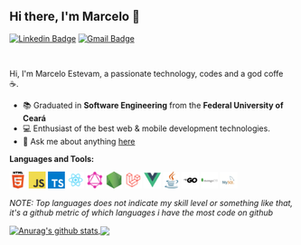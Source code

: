 ## Hi there, I'm Marcelo 👋

[![Linkedin Badge](https://img.shields.io/badge/-Marcelo%20Estevam-0077B5?style=flat-square&logo=Linkedin&logoColor=white&link=https://www.linkedin.com/in/marestevam/)][linkedin]
[![Gmail Badge](https://img.shields.io/badge/-marcelo.estevm15@hotmail.com-0078D4?style=flat-square&logo=Microsoft-outlook&logoColor=white&link=mailto:diego.schell.f@gmail.com)][mail]

<br />

Hi, I'm Marcelo Estevam, a passionate technology, codes and a god coffe ☕.

- 📚 Graduated in **Software Engineering** from the **Federal University of Ceará**
- 💻 Enthusiast of the best web & mobile development technologies.
- 💬 Ask me about anything [here](https://github.com/estevam96/estevam96/issues)

**Languages and Tools:**  

[<img aling="left" height="30" src="https://raw.githubusercontent.com/github/explore/80688e429a7d4ef2fca1e82350fe8e3517d3494d/topics/html/html.png">][html]
[<img aling="left" height="30" src="https://raw.githubusercontent.com/github/explore/80688e429a7d4ef2fca1e82350fe8e3517d3494d/topics/javascript/javascript.png">][js]
[<img aling="left" height="30" src="https://raw.githubusercontent.com/github/explore/80688e429a7d4ef2fca1e82350fe8e3517d3494d/topics/typescript/typescript.png">][typescript]
[<img aling="left" height="30" src="https://raw.githubusercontent.com/github/explore/80688e429a7d4ef2fca1e82350fe8e3517d3494d/topics/react/react.png">][react]
[<img aling="left" height="30" src="https://raw.githubusercontent.com/github/explore/5c058a388828bb5fde0bcafd4bc867b5bb3f26f3/topics/graphql/graphql.png">][graphql]
[<img aling="left" height="30" src="https://raw.githubusercontent.com/github/explore/80688e429a7d4ef2fca1e82350fe8e3517d3494d/topics/nodejs/nodejs.png">][node]
[<img aling="left" height="30" src="https://raw.githubusercontent.com/github/explore/80688e429a7d4ef2fca1e82350fe8e3517d3494d/topics/laravel/laravel.png">][laravel]
[<img aling="left" height="30" src="https://raw.githubusercontent.com/github/explore/80688e429a7d4ef2fca1e82350fe8e3517d3494d/topics/vue/vue.png">][vue]
[<img aling="left" height="30" src="https://raw.githubusercontent.com/github/explore/80688e429a7d4ef2fca1e82350fe8e3517d3494d/topics/java/java.png">][java]
[<img aling="left" height="30" src="https://raw.githubusercontent.com/github/explore/80688e429a7d4ef2fca1e82350fe8e3517d3494d/topics/go/go.png">][go]
[<img aling="left" height="30" src="https://raw.githubusercontent.com/github/explore/80688e429a7d4ef2fca1e82350fe8e3517d3494d/topics/mongodb/mongodb.png">][mongo]
[<img aling="left" height="30" src="https://raw.githubusercontent.com/github/explore/80688e429a7d4ef2fca1e82350fe8e3517d3494d/topics/mysql/mysql.png">][mysql]

<!--- 
  if you have forked this to use on your profile, 
  Change the `github-readme-stats.anuraghazra1.vercel.app` to `github-readme-stats.vercel.app` 
--->

<!-- Change the `github-readme-stats.anuraghazra1.vercel.app` to `github-readme-stats.vercel.app`  -->

*NOTE: Top languages does not indicate my skill level or something like that, it's a github metric of which languages i have the most code on github*


<a href="https://github.com/estevam96">
  <img align="center" src="https://github-readme-stats.vercel.app/api?username=estevam96&show_icons=true&include_all_commits=true&theme=radical" alt="Anurag's github stats" />
</a>
<a href="https://github.com/estevam96">
  <!-- Change the `github-readme-stats.anuraghazra1.vercel.app` to `github-readme-stats.vercel.app`  -->
  <img align="center" src="https://github-readme-stats.vercel.app/api/top-langs/?username=estevam96&layout=compact&theme=radical" />
</a>

[linkedin]: https://www.linkedin.com/in/marestevam/
[mail]: mailto:marcelo.estevam15@hotmail.com
[js]: https://developer.mozilla.org/pt-BR/docs/Aprender/JavaScript
[typescript]: https://www.typescriptlang.org/docs/
[java]: https://docs.oracle.com/javase/8/docs/
[laravel]: https://laravel.com/
[vue]: https://vuejs.org/
[react]: https://reactjs.org/
[graphql]: https://graphql.org/
[node]: https://nodejs.org/
[go]: https://golang.org/
[mongo]: https://www.mongodb.com/
[mysql]: https://www.mysql.com/
[html]: https://www.w3schools.com/html/default.asp